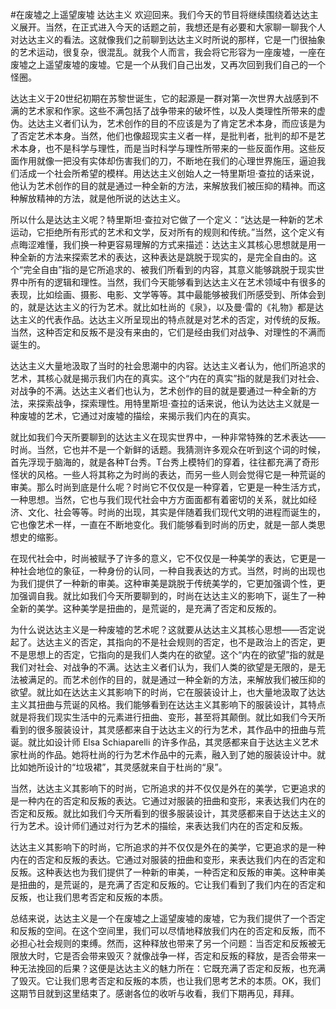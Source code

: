 #在废墟之上遥望废墟 达达主义
欢迎回来。我们今天的节目将继续围绕着达达主义展开。当然，在正式进入今天的话题之前，我想还是有必要和大家聊一聊我个人对达达主义的看法。这就像我们之前聊到达达主义时所说的那样，它是一门很抽象的艺术运动，很复杂，很混乱。就我个人而言，我会将它形容为一座废墟，一座在废墟之上遥望废墟的废墟。它是一个从我们自己出发，又再次回到我们自己的一个怪圈。

达达主义于20世纪初期在苏黎世诞生，它的起源是一群对第一次世界大战感到不满的艺术家和作家。这些不满包括了战争带来的破坏性，以及人类理性所带来的虚伪。达达主义者们认为，艺术创作的目的不应该是为了肯定艺术本身，而应该是为了否定艺术本身。当然，他们也像超现实主义者一样，是批判者，批判的却不是艺术本身，也不是科学与理性，而是当时科学与理性所带来的一些反面作用。这些反面作用就像一把没有实体却伤害我们的刀，不断地在我们的心理世界施压，逼迫我们活成一个社会所希望的模样。用达达主义创始人之一特里斯坦·查拉的话来说，他认为艺术创作的目的就是通过一种全新的方法，来解放我们被压抑的精神。而这种解放精神的方法，就是他所说的达达主义。

所以什么是达达主义呢？特里斯坦·查拉对它做了一个定义：“达达是一种新的艺术运动，它拒绝所有形式的艺术和文学，反对所有的规则和传统。”当然，这个定义有点晦涩难懂，我们换一种更容易理解的方式来描述：达达主义其核心思想就是用一种全新的方法来探索艺术的表达，这种表达是跳脱于现实的，是完全自由的。这个“完全自由”指的是它所追求的、被我们所看到的内容，其意义能够跳脱于现实世界中所有的逻辑和理性。当然，我们今天能够看到达达主义在艺术领域中有很多的表现，比如绘画、摄影、电影、文学等等。其中最能够被我们所感受到、所体会到的，就是达达主义的行为艺术。就比如杜尚的《泉》，以及曼·雷的《礼物》都是达达主义的代表作品。达达主义所呈现出的特点就是对艺术的否定，对传统的反叛。当然，这种否定和反叛不是没有来由的，它们是经由我们对战争、对理性的不满而诞生的。

达达主义大量地汲取了当时的社会思潮中的内容。达达主义者认为，他们所追求的艺术，其核心就是揭示我们内在的真实。这个“内在的真实”指的就是我们对社会、对战争的不满。达达主义者们也认为，艺术创作的目的就是要通过一种全新的方法，来探索战争，探索理性。用特里斯坦·查拉的话来说，他认为达达主义就是一种废墟的艺术，它通过对废墟的描绘，来揭示我们内在的真实。

就比如我们今天所要聊到的达达主义在现实世界中，一种非常特殊的艺术表达——时尚。当然，它也并不是一个新鲜的话题。我猜测许多观众在听到这个词的时候，首先浮现于脑海的，就是各种T台秀。T台秀上模特们的穿着，往往都充满了奇形怪状的风格。一些人将其称之为时尚的表达，而另一些人则会觉得它是一种荒诞的审美。那么时尚到底是什么呢？时尚它不仅仅是一种穿着，它更是一种生活方式，一种思想。当然，它也与我们现代社会中方方面面都有着密切的关系，就比如经济、文化、社会等等。时尚的出现，其实是伴随着我们现代文明的进程而诞生的，它也像艺术一样，一直在不断地变化。我们能够看到时尚的历史，就是一部人类思想史的缩影。

在现代社会中，时尚被赋予了许多的意义，它不仅仅是一种美学的表达，它更是一种社会地位的象征，一种身份的认同，一种自我表达的方式。当然，时尚的出现也为我们提供了一种新的审美。这种审美是跳脱于传统美学的，它更加强调个性，更加强调自我。就比如我们今天所要聊到的，时尚在达达主义的影响下，诞生了一种全新的美学。这种美学是扭曲的，是荒诞的，是充满了否定和反叛的。

为什么说达达主义是一种废墟的艺术呢？这就要从达达主义其核心思想——否定说起了。达达主义的否定，其指向的不是社会规则的否定，也不是政治上的否定，更不是思想上的否定，它指向的是我们人类内在的欲望。这个“内在的欲望”指的就是我们对社会、对战争的不满。达达主义者们认为，我们人类的欲望是无限的，是无法被满足的。而艺术创作的目的，就是通过一种全新的方法，来解放我们被压抑的欲望。就比如在达达主义其影响下的时尚，它在服装设计上，也大量地汲取了达达主义其扭曲与荒诞的风格。我们能够看到在达达主义其影响下的服装设计，其特点就是将我们现实生活中的元素进行扭曲、变形，甚至将其颠倒。就比如我们今天所看到的很多服装设计，其灵感都来自于达达主义的行为艺术，其作品中的扭曲与荒诞。就比如设计师 Elsa Schiaparelli 的许多作品，其灵感都来自于达达主义艺术家杜尚的作品。她将杜尚的行为艺术作品中的元素，融入到了她的服装设计中。就比如她所设计的“垃圾裙”，其灵感就来自于杜尚的“泉”。

当然，达达主义其影响下的时尚，它所追求的并不仅仅是外在的美学，它更追求的是一种内在的否定和反叛的表达。它通过对服装的扭曲和变形，来表达我们内在的否定和反叛。就比如我们今天所看到的很多服装设计，其灵感都来自于达达主义的行为艺术。设计师们通过对行为艺术的描绘，来表达我们内在的否定和反叛。

达达主义其影响下的时尚，它所追求的并不仅仅是外在的美学，它更追求的是一种内在的否定和反叛的表达。它通过对服装的扭曲和变形，来表达我们内在的否定和反叛。这种表达也为我们提供了一种新的审美，一种否定和反叛的审美。这种审美是扭曲的，是荒诞的，是充满了否定和反叛的。它让我们看到了我们内在的否定和反叛，也让我们思考否定和反叛的本质。

总结来说，达达主义是一个在废墟之上遥望废墟的废墟，它为我们提供了一个否定和反叛的空间。在这个空间里，我们可以尽情地释放我们内在的否定和反叛，而不必担心社会规则的束缚。然而，这种释放也带来了另一个问题：当否定和反叛被无限放大时，它是否会带来毁灭？就像战争一样，否定和反叛的释放，是否会带来一种无法挽回的后果？这便是达达主义的魅力所在：它既充满了否定和反叛，也充满了毁灭。它让我们思考否定和反叛的本质，也让我们思考艺术的本质。OK，我们这期节目就到这里结束了。感谢各位的收听与收看，我们下期再见，拜拜。